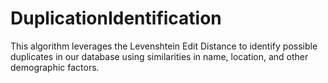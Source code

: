 # DuplicationIdentification

This algorithm leverages the Levenshtein Edit Distance to identify possible duplicates in our database using similarities in name, location, and other demographic factors. 
